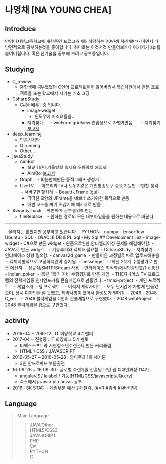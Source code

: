 # 나영채 [NA YOUNG CHEA]
## Introduce
양영디지털고등학교에 재학중인 프로그래머를 희망하는 00년생 학생개발자 이면서 다방면적으로 공부하는것을 좋아합니다.
취미로는 이것저것 만들어보거나 여기저기 api를 붙여버립니다. 혹은 신기술을 공부해 보려고 공부중입니다.

## Studying
- C_review
  - 중학생때 공부했었던 C언어 프로젝트들을 잃어버려서 복습차원에서 만든 프로젝트들 또는 학교에서 시키는 기초 코딩
- CsharpStudy
  - C#을 배우는중 입니다.
    - image-widget 
      - 윈도우에 미소녀들을..
    - 지뢰찾기
      - winForm gridView 연습용으로 가볍게만듬.
      - 지뢰찾기 [보고서](http://ra20617.dothome.co.kr/codePDF/PDF/%EC%A7%80%EB%A2%B0%EC%B0%BE%EA%B8%B0%20%EB%82%98%EC%98%81%EC%B1%84.pdf)
- deep_learning
  - 인공신경망
  - Q running
  - Other...
- javaStudy
  - AimBot
    - 학교 1학년 겨울방학 숙제용 오버워치 에임핵
    - AimBot [보고서](http://ra20617.dothome.co.kr/codePDF/PDF/AimBot%20%EB%82%98%EC%98%81%EC%B1%84.pdf)
  - Graph
    - 10분만에만든 동적그래프 생성기
  - LiveTV
    - 아프리카TV나 트위치같은 개인방송도구 중요 기능만 구현할 생각
    - 서버구현 할차례
  - Beauti JFrame (gui)
    - 딱딱한 모양의 JFrame을 예쁘게 쓰기위한 목적으로 만듬
    - 매번 코드를 짜기 귀찮기에 패키지로 만듬
- Security-hack
  - 막연하게 공부를위해 만듬
  - fileReplace 
    - 원하는 경로의 모든 내부파일들을 원하는 내용으로 바꾼다.
<hr/>
- 올리지는 않았지만 공부하고 있습니다.
  - PYTHON
    - numpy
    - tensorflow
  - Ubuntu
  - SQL
    - ORACLE DB & PL Sql
    - My Sql
## Development List
- image-widget
  - C#으로 만든 widget
    - 윈폼으로인한 안티엘리어싱 문제를 해결해야함.
  - JAVA로 만든 widget
    - 기능추가와 객체화 필요함.
- CcharpStudy
  - 지뢰찾기
    - 인터페이스 상향 필요함.
- canvas2d_game
  - 만들어온 과정별로 따로 업로드해놓음
  - 객체지향적으로 코딩하지않아 중지됨.
- messenger
  - 1학년 2학기  수행평가로 만든 메신저
  - 정규식/SMTP/Stream 사용
  - 인터페이스 최적화/메일인증번호/1:x 통신
- indian_poker
  - 1학년 1학기 자바 수행평가로 만든 게임
  - THE지니어스 TV 프로그램의 전략게임중 인디언포커를 콘솔게임으로 만들었다.
- tmax-project
  - 개인 프로젝트
    - 게임소개 
  - 팀 프로젝트
    - 이력서 제작사이트
  - 모두 단시간에 가볍게 만들었으며, 당시 디자인을 잘 못했고, 제약사항이 있어서 완성도가 떨어짐.
- 2048
  - 2048 C_ver
    - 2048 블럭게임을 C언어 콘솔게임으로 구현했다.
  - 2048 webProject
    - 2048 블럭게임을 웹으로 구현했다.
  
## activity
- 2016-04 ~ 2016-12 : IT 희망학교 4기 멘티
- 2017-04 ~ 진행중 : IT 희망학교 5기 멘토
  - 티맥스소프트와 서현청소년수련관이 만든 커리큘럼
  - HTML / CSS / JAVASCRIPT
- 2016-05-27 ~ 2016-05-28 : 양디주최 1회 헤커톤
  - 3인 안드로이드 부문출전
- 16-09-26 ~ 16-09-30 : 글로벌 숙련기술 진흥원 모던 웹 디자인과정 114기
  - angularJS / lalabel / 기능(HTML/CSS/javascript/JQuery)
  - 숙소에서 javascript canvas 공부
- 2016 : SK STAC
  - 게임부문 예선 2차 탈락. (#VR #좀비 #서바이벌)
  
## Language
> Main Language
>> JAVA
> Other <br>
>> HTML5/CSS3 <br>
>> JAVASCRIPT <br>
>> PHP <br>
>> C# <br>
>> PYTHON <br>
>> C <br>
